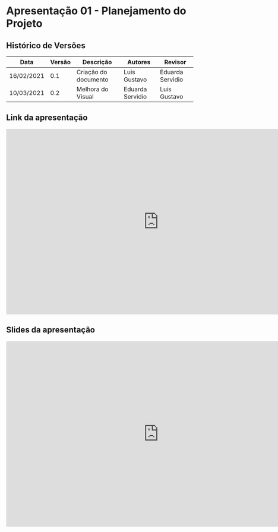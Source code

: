 # Apresentação 01 - Planejamento do Projeto

## Histórico de Versões

| Data       | Versão | Descrição                        | Autores                   | Revisor          |
| ---------- | ------ | -------------------------------- | ------------------------- | ---------------- |
| 16/02/2021 | 0.1    | Criação do documento             | Luis Gustavo              | Eduarda Servidio |
| 10/03/2021 | 0.2    | Melhora do Visual                | Eduarda Servidio          | Luis Gustavo     |

## Link da apresentação

<iframe width="820" height="500" src="https://www.youtube-nocookie.com/embed/IC_sE4dq9fA" frameborder="0"
    allow="accelerometer; autoplay; clipboard-write; encrypted-media; gyroscope; picture-in-picture"
    allowfullscreen></iframe>

## Slides da apresentação
<iframe width="820" height="500" src="https://docs.google.com/presentation/d/1HN9OTRcUbjJb10XRl-owZ1YBvOtBMMti3ol_h7CdSIk/edit?usp=sharing
" frameborder="0"
    allow="accelerometer; autoplay; clipboard-write; encrypted-media; gyroscope; picture-in-picture"
    allowfullscreen></iframe>

